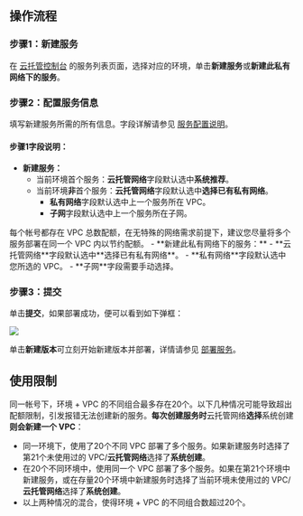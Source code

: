 ## 操作流程

### 步骤1：新建服务
在 [云托管控制台](https://console.cloud.tencent.com/tcb/service) 的服务列表页面，选择对应的环境，单击**新建服务**或**新建此私有网络下的服务**。

### 步骤2：配置服务信息
填写新建服务所需的所有信息。字段详解请参见 [服务配置说明](https://cloud.tencent.com/document/product/1243/49261)。
#### 步骤1字段说明：
- **新建服务：**
	- 当前环境首个服务：**云托管网络**字段默认选中**系统推荐**。
	- 当前环境**非**首个服务：**云托管网络**字段默认选中**选择已有私有网络**。
		- **私有网络**字段默认选中上一个服务所在 VPC。
		- **子网**字段默认选中上一个服务所在子网。
<dx-alert infotype="notice" title="">
每个帐号都存在 VPC 总数配额，在无特殊的网络需求前提下，建议您尽量将多个服务部署在同一个 VPC 内以节约配额。
</dx-alert>
- **新建此私有网络下的服务：**
	- **云托管网络**字段默认选中**选择已有私有网络**。
		- **私有网络**字段默认选中您所选的 VPC。
		- **子网**字段需要手动选择。

### 步骤3：提交

单击**提交**，如果部署成功，便可以看到如下弹框：

![](https://main.qcloudimg.com/raw/49ee89fd54955cce5cdd008f5ccaa914.png)

单击**新建版本**可立刻开始新建版本并部署，详情请参见 [部署服务](https://cloud.tencent.com/document/product/1243/46127)。

## 使用限制
同一帐号下，环境 + VPC 的不同组合最多存在20个。以下几种情况可能导致超出配额限制，引发报错无法创建新的服务。**每次创建服务时**云托管网络**选择**系统创建**则会新建一个 VPC**：
- 同一环境下，使用了20个不同 VPC 部署了多个服务。如果新建服务时选择了第21个未使用过的 VPC/**云托管网络**选择了**系统创建**。
- 在20个不同环境中，使用同一个 VPC 部署了多个服务。如果在第21个环境中新建服务，或在存量20个环境中新建服务时选择了当前环境未使用过的 VPC/**云托管网络**选择了**系统创建**。
- 以上两种情况的混合，使得环境 + VPC 的不同组合数超过20个。



